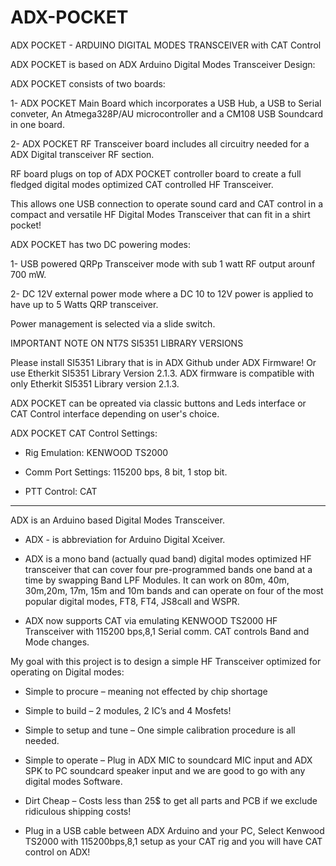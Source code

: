 # ADX-POCKET
ADX POCKET - ARDUINO DIGITAL MODES TRANSCEIVER with CAT Control

ADX POCKET is based on ADX Arduino Digital Modes Transceiver Design:

ADX POCKET consists of two boards:

1- ADX POCKET Main Board which incorporates a USB Hub, a USB to Serial conveter, An Atmega328P/AU microcontroller and a CM108 USB Soundcard in one board.

2- ADX POCKET RF Transceiver board includes all circuitry needed for a ADX Digital transceiver RF section.

RF board plugs on top of ADX POCKET controller board to create a full fledged digital modes optimized CAT controlled HF Transceiver.

This allows one USB connection to operate sound card and CAT control in a compact and versatile HF Digital Modes Transceiver that can fit in a shirt pocket!

ADX POCKET has two DC powering modes:

1- USB powered QRPp Transceiver mode with sub 1 watt RF output arounf 700 mW.

2- DC 12V external power mode where a DC 10 to 12V power is applied to have up to 5 Watts QRP transceiver.

Power management is selected via a slide switch.

IMPORTANT NOTE ON NT7S SI5351 LIBRARY VERSIONS   

Please install SI5351 Library that is in ADX Github under ADX Firmware! 
Or use Etherkit SI5351 Library Version 2.1.3. 
ADX firmware is compatible with only Etherkit SI5351 Library version 2.1.3.

ADX POCKET can be opreated via classic buttons and Leds interface or CAT Control interface depending on user's choice.

ADX POCKET CAT Control Settings:
- Rig Emulation: KENWOOD TS2000

- Comm Port Settings: 115200 bps, 8 bit, 1 stop bit.

- PTT Control: CAT

____________________________________________________________________________

ADX is an Arduino based Digital Modes Transceiver.

- ADX - is abbreviation for Arduino Digital Xceiver.

- ADX is a mono band (actually quad band) digital modes optimized HF transceiver that can cover four pre-programmed bands one band at a time by swapping Band LPF Modules. 
It can work on 80m, 40m, 30m,20m, 17m, 15m and 10m bands and can operate on four of the most popular digital modes, FT8, FT4, JS8call and WSPR.

- ADX now supports CAT via emulating KENWOOD TS2000 HF Transceiver with 115200 bps,8,1 Serial comm. CAT controls Band and Mode changes.

My goal with this project is to design a simple HF Transceiver optimized for operating on Digital modes:
-	Simple to procure – meaning not effected by chip shortage
-	Simple to build – 2 modules, 2 IC’s and 4 Mosfets!
-	Simple to setup and tune – One simple calibration procedure is all needed.
-	Simple to operate – Plug in ADX MIC to soundcard MIC input and ADX SPK to PC soundcard speaker input and we are good to go with any digital modes Software.
-	Dirt Cheap – Costs less than 25$ to get all parts and PCB if we exclude ridiculous shipping costs!

- Plug in a USB cable between ADX Arduino and your PC, Select Kenwood TS2000 with 115200bps,8,1 setup as your CAT rig and you will have CAT control on ADX!
